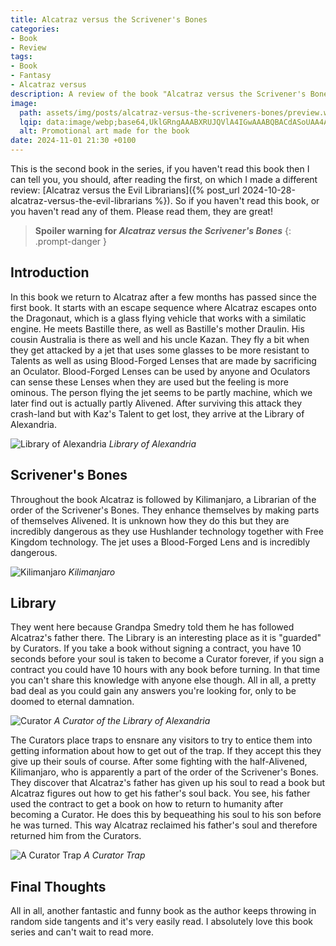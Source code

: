 ```yaml
---
title: Alcatraz versus the Scrivener's Bones
categories:
- Book
- Review
tags:
- Book
- Fantasy
- Alcatraz versus
description: A review of the book "Alcatraz versus the Scrivener's Bones"
image:
  path: assets/img/posts/alcatraz-versus-the-scriveners-bones/preview.webp
  lqip: data:image/webp;base64,UklGRngAAABXRUJQVlA4IGwAAABQBACdASoUAA4APzmEuVOvKKWisAgB4CcJZACsEf/gQHamAD+Bz+yuEZWAAP68c8rSzpXSwAgA7S7XRO8qvkRjrwucuA1TaFR+BC+kju7E811oUYmWuGcoU4HBeWdNULuf9ZCuVCSP26+hoAA=
  alt: Promotional art made for the book
date: 2024-11-01 21:30 +0100
---
```

This is the second book in the series, if you haven't read this book then I can tell you, you should, after reading the first, on which I made a different review: [Alcatraz versus the Evil Librarians]({% post_url 2024-10-28-alcatraz-versus-the-evil-librarians %}). So if you haven't read this book, or you haven't read any of them. Please read them, they are great!

> **Spoiler warning for *Alcatraz versus the Scrivener's Bones***
{: .prompt-danger }

## Introduction

In this book we return to Alcatraz after a few months has passed since the first book. It starts with an escape sequence where Alcatraz escapes onto the Dragonaut, which is a glass flying vehicle that works with a similatic engine. He meets Bastille there, as well as Bastille's mother Draulin. His cousin Australia is there as well and his uncle Kazan. They fly a bit when they get attacked by a jet that uses some glasses to be more resistant to Talents as well as using Blood-Forged Lenses that are made by sacrificing an Oculator. Blood-Forged Lenses can be used by anyone and Oculators can sense these Lenses when they are used but the feeling is more ominous. The person flying the jet seems to be partly machine, which we later find out is actually partly Alivened. After surviving this attack they crash-land but with Kaz's Talent to get lost, they arrive at the Library of Alexandria.

![Library of Alexandria](/assets/img/posts/alcatraz-versus-the-scriveners-bones/library_of_alexandria.jpg)
_Library of Alexandria_

## Scrivener's Bones

Throughout the book Alcatraz is followed by Kilimanjaro, a Librarian of the order of the Scrivener's Bones. They enhance themselves by making parts of themselves Alivened. It is unknown how they do this but they are incredibly dangerous as they use Hushlander technology together with Free Kingdom technology. The jet uses a Blood-Forged Lens and is incredibly dangerous.

![Kilimanjaro](/assets/img/posts/alcatraz-versus-the-scriveners-bones/kilimanjaro.jpg)
_Kilimanjaro_

## Library

They went here because Grandpa Smedry told them he has followed Alcatraz's father there. The Library is an interesting place as it is "guarded" by Curators. If you take a book without signing a contract, you have 10 seconds before your soul is taken to become a Curator forever, if you sign a contract you could have 10 hours with any book before turning. In that time you can't share this knowledge with anyone else though. All in all, a pretty bad deal as you could gain any answers you're looking for, only to be doomed to eternal damnation.

![Curator](/assets/img/posts/alcatraz-versus-the-scriveners-bones/curator.jpg)
_A Curator of the Library of Alexandria_

The Curators place traps to ensnare any visitors to try to entice them into getting information about how to get out of the trap. If they accept this they give up their souls of course. After some fighting with the half-Alivened, Kilimanjaro, who is apparently a part of the order of the Scrivener's Bones. They discover that Alcatraz's father has given up his soul to read a book but Alcatraz figures out how to get his father's soul back. You see, his father used the contract to get a book on how to return to humanity after becoming a Curator. He does this by bequeathing his soul to his son before he was turned. This way Alcatraz reclaimed his father's soul and therefore returned him from the Curators.

![A Curator Trap](/assets/img/posts/alcatraz-versus-the-scriveners-bones/trap.jpg)
_A Curator Trap_

## Final Thoughts

All in all, another fantastic and funny book as the author keeps throwing in random side tangents and it's very easily read. I absolutely love this book series and can't wait to read more.
